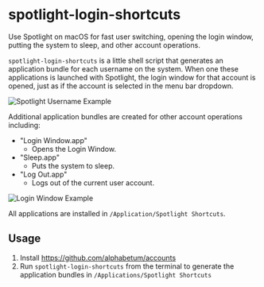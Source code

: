 # spotlight-login-shortcuts

Use Spotlight on macOS for fast user switching, opening the login window, putting the system to sleep, and other account operations.

`spotlight-login-shortcuts` is a little shell script that generates an application bundle for each username on the system. When one these applications is launched with Spotlight, the login window for that account is opened, just as if the account is selected in the menu bar dropdown.

![Spotlight Username Example](https://raw.githubusercontent.com/alphabetum/spotlight-login-shortcuts/master/images/username.png)

Additional application bundles are created for other account operations
including:

- "Login Window.app"
    - Opens the Login Window.
- "Sleep.app"
    - Puts the system to sleep.
- "Log Out.app"
    - Logs out of the current user account.

![Login Window Example](https://raw.githubusercontent.com/alphabetum/spotlight-login-shortcuts/master/images/login%20window.png)

All applications are installed in `/Application/Spotlight Shortcuts`.

## Usage

1. Install https://github.com/alphabetum/accounts
2. Run `spotlight-login-shortcuts` from the terminal to generate the application bundles in `/Applications/Spotlight Shortcuts`
